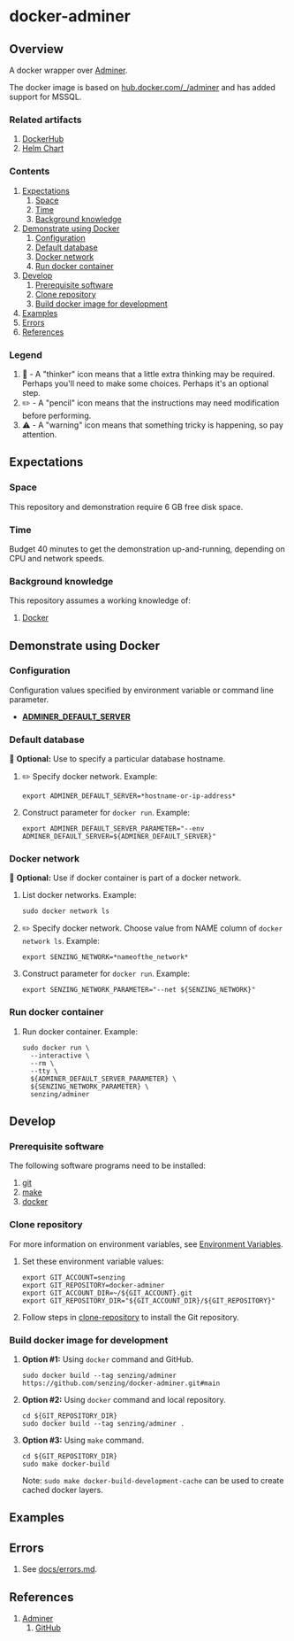 # docker-adminer

## Overview

A docker wrapper over [Adminer](https://www.adminer.org/).

The docker image is based on [hub.docker.com/_/adminer](https://hub.docker.com/_/adminer/)
and has added support for MSSQL.

### Related artifacts

1. [DockerHub](https://hub.docker.com/r/senzing/adminer)
1. [Helm Chart](https://github.com/Senzing/charts/tree/main/charts/adminer)

### Contents

1. [Expectations](#expectations)
    1. [Space](#space)
    1. [Time](#time)
    1. [Background knowledge](#background-knowledge)
1. [Demonstrate using Docker](#demonstrate-using-docker)
    1. [Configuration](#configuration)
    1. [Default database](#default-database)
    1. [Docker network](#docker-network)
    1. [Run docker container](#run-docker-container)
1. [Develop](#develop)
    1. [Prerequisite software](#prerequisite-software)
    1. [Clone repository](#clone-repository)
    1. [Build docker image for development](#build-docker-image-for-development)
1. [Examples](#examples)
1. [Errors](#errors)
1. [References](#references)

### Legend

1. :thinking: - A "thinker" icon means that a little extra thinking may be required.
   Perhaps you'll need to make some choices.
   Perhaps it's an optional step.
1. :pencil2: - A "pencil" icon means that the instructions may need modification before performing.
1. :warning: - A "warning" icon means that something tricky is happening, so pay attention.

## Expectations

### Space

This repository and demonstration require 6 GB free disk space.

### Time

Budget 40 minutes to get the demonstration up-and-running, depending on CPU and network speeds.

### Background knowledge

This repository assumes a working knowledge of:

1. [Docker](https://github.com/Senzing/knowledge-base/blob/main/WHATIS/docker.md)

## Demonstrate using Docker

### Configuration

Configuration values specified by environment variable or command line parameter.

- **[ADMINER_DEFAULT_SERVER](https://github.com/Senzing/knowledge-base/blob/main/lists/environment-variables.md#adminer_default_server)**

### Default database

:thinking: **Optional:**  Use to specify a particular database hostname.

1. :pencil2: Specify docker network.
   Example:

    ```console
    export ADMINER_DEFAULT_SERVER=*hostname-or-ip-address*
    ```

1. Construct parameter for `docker run`.
   Example:

    ```console
    export ADMINER_DEFAULT_SERVER_PARAMETER="--env ADMINER_DEFAULT_SERVER=${ADMINER_DEFAULT_SERVER}"
    ```

### Docker network

:thinking: **Optional:**  Use if docker container is part of a docker network.

1. List docker networks.
   Example:

    ```console
    sudo docker network ls
    ```

1. :pencil2: Specify docker network.
   Choose value from NAME column of `docker network ls`.
   Example:

    ```console
    export SENZING_NETWORK=*nameofthe_network*
    ```

1. Construct parameter for `docker run`.
   Example:

    ```console
    export SENZING_NETWORK_PARAMETER="--net ${SENZING_NETWORK}"
    ```

### Run docker container

1. Run docker container.
   Example:

    ```console
    sudo docker run \
      --interactive \
      --rm \
      --tty \
      ${ADMINER_DEFAULT_SERVER_PARAMETER} \
      ${SENZING_NETWORK_PARAMETER} \
      senzing/adminer
    ```

## Develop

### Prerequisite software

The following software programs need to be installed:

1. [git](https://github.com/Senzing/knowledge-base/blob/main/WHATIS/git.md)
1. [make](https://github.com/Senzing/knowledge-base/blob/main/WHATIS/make.md)
1. [docker](https://github.com/Senzing/knowledge-base/blob/main/WHATIS/docker.md)

### Clone repository

For more information on environment variables,
see [Environment Variables](https://github.com/Senzing/knowledge-base/blob/main/lists/environment-variables.md).

1. Set these environment variable values:

    ```console
    export GIT_ACCOUNT=senzing
    export GIT_REPOSITORY=docker-adminer
    export GIT_ACCOUNT_DIR=~/${GIT_ACCOUNT}.git
    export GIT_REPOSITORY_DIR="${GIT_ACCOUNT_DIR}/${GIT_REPOSITORY}"
    ```

1. Follow steps in [clone-repository](https://github.com/Senzing/knowledge-base/blob/main/HOWTO/clone-repository.md) to install the Git repository.

### Build docker image for development

1. **Option #1:** Using `docker` command and GitHub.

    ```console
    sudo docker build --tag senzing/adminer https://github.com/senzing/docker-adminer.git#main
    ```

1. **Option #2:** Using `docker` command and local repository.

    ```console
    cd ${GIT_REPOSITORY_DIR}
    sudo docker build --tag senzing/adminer .
    ```

1. **Option #3:** Using `make` command.

    ```console
    cd ${GIT_REPOSITORY_DIR}
    sudo make docker-build
    ```

    Note: `sudo make docker-build-development-cache` can be used to create cached docker layers.

## Examples

## Errors

1. See [docs/errors.md](docs/errors.md).

## References

1. [Adminer](https://www.adminer.org/)
    1. [GitHub](https://github.com/vrana/adminer)
